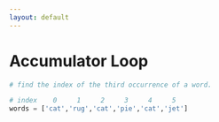 ```yaml
---
layout: default
---
```

# Accumulator Loop


```python
# find the index of the third occurrence of a word.

# index    0     1     2     3     4     5
words = ['cat','rug','cat','pie','cat','jet']

```